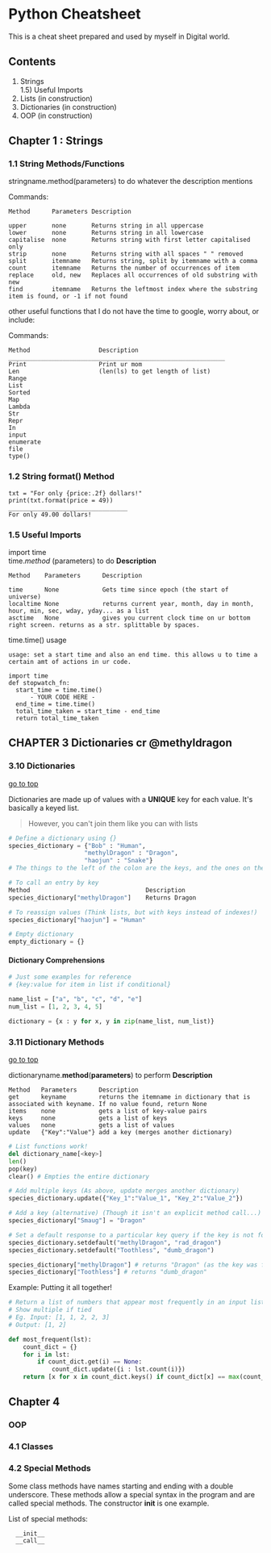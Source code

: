 # Python Cheatsheet

This is a cheat sheet prepared and used by myself in Digital world.

## Contents
  1) Strings  
  1.5) Useful Imports
  2) Lists (in construction)
  3) Dictionaries (in construction)
  4) OOP (in construction)


## Chapter 1 : Strings
### 1.1 String Methods/Functions
stringname.method(parameters) to do whatever the description mentions

Commands:
```
Method      Parameters Description

upper       none       Returns string in all uppercase
lower       none       Returns string in all lowercase
capitalise  none       Returns string with first letter capitalised only
strip       none       Returns string with all spaces " " removed
split       itemname   Returns string, split by itemname with a comma
count       itemname   Returns the number of occurrences of item
replace     old, new   Replaces all occurrences of old substring with new
find        itemname   Returns the leftmost index where the substring item is found, or -1 if not found
```
other useful functions that I do not have the time to google, worry about, or include:

Commands:
```
Method                   Description
____________________________________________________________
Print                    Print ur mom
Len                      (len(ls) to get length of list)
Range
List
Sorted
Map
Lambda
Str
Repr
In
input
enumerate
file
type()
```
### 1.2 String format() Method
```
txt = "For only {price:.2f} dollars!"
print(txt.format(price = 49))
_________________________________
For only 49.00 dollars!
```


### 1.5 Useful Imports

import time  
time.*method* (parameters) to do **Description**

```
Method    Parameters      Description

time      None            Gets time since epoch (the start of universe)
localtime None            returns current year, month, day in month, hour, min, sec, wday, yday... as a list
asctime   None            gives you current clock time on ur bottom right screen. returns as a str. splittable by spaces.

```


time.time() usage

```
usage: set a start time and also an end time. this allows u to time a certain amt of actions in ur code.

import time
def stopwatch_fn:
  start_time = time.time()
      - YOUR CODE HERE -
  end_time = time.time()
  total_time_taken = start_time - end_time
  return total_time_taken
```


## CHAPTER 3 Dictionaries cr @methyldragon
### 3.10 Dictionaries

[go to top](#top)

Dictionaries are made up of values with a **UNIQUE** key for each value. It's basically a keyed list.

> However, you can't join them like you can with lists

```python
# Define a dictionary using {}
species_dictionary = {"Bob" : "Human",
                     "methylDragon" : "Dragon",
                     "haojun" : "Snake"}
# The things to the left of the colon are the keys, and the ones on the right are the values

# To call an entry by key
Method                                Description
species_dictionary["methylDragon"]    Returns Dragon

# To reassign values (Think lists, but with keys instead of indexes!)
species_dictionary["haojun"] = "Human"

# Empty dictionary
empty_dictionary = {}
```

#### **Dictionary Comprehensions**

```python
# Just some examples for reference
# {key:value for item in list if conditional}

name_list = ["a", "b", "c", "d", "e"]
num_list = [1, 2, 3, 4, 5]

dictionary = {x : y for x, y in zip(name_list, num_list)}
```



### 3.11 Dictionary Methods

[go to top](#top)

dictionaryname.**method**(**parameters**) to perform **Description**
```
Method   Parameters      Description
get      keyname         returns the itemname in dictionary that is associated with keyname. If no value found, return None
items    none            gets a list of key-value pairs
keys     none            gets a list of keys
values   none            gets a list of values
update   {"Key":"Value"} add a key (merges another dictionary)
```

```python
# List functions work!
del dictionary_name[<key>]
len()
pop(key)
clear() # Empties the entire dictionary

# Add multiple keys (As above, update merges another dictionary)
species_dictionary.update({"Key_1":"Value_1", "Key_2":"Value_2"})

# Add a key (alternative) (Though it isn't an explicit method call...)
species_dictionary["Smaug"] = "Dragon"

# Set a default response to a particular key query if the key is not found
species_dictionary.setdefault("methylDragon", "rad_dragon")
species_dictionary.setdefault("Toothless", "dumb_dragon")

species_dictionary["methylDragon"] # returns "Dragon" (as the key was found)
species_dictionary["Toothless"] # returns "dumb_dragon"
```

Example: Putting it all together!

```python
# Return a list of numbers that appear most frequently in an input list
# Show multiple if tied
# Eg. Input: [1, 1, 2, 2, 3]
# Output: [1, 2]

def most_frequent(lst):
    count_dict = {}
    for i in lst:
        if count_dict.get(i) == None:
            count_dict.update({i : lst.count(i)})
    return [x for x in count_dict.keys() if count_dict[x] == max(count_dict.values())]
```

## Chapter 4
### OOP

  ### 4.1 Classes

  ### 4.2 Special Methods
Some class methods have names starting and ending with a double underscore. These methods allow a special syntax in the program and are called special methods. The constructor __init__ is one example.  

List of special methods:
```
  __init__
  __call__
```
